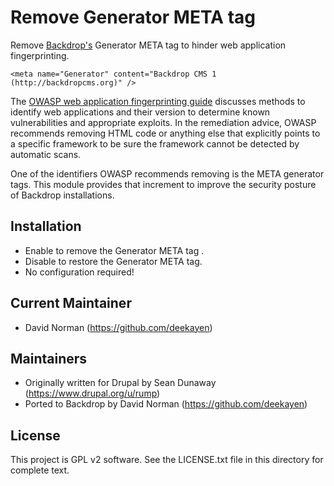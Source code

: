 Remove Generator META tag
=========================

Remove [Backdrop's](https://backdropcms.org/) Generator META tag to hinder web application fingerprinting.

```
<meta name="Generator" content="Backdrop CMS 1 (http://backdropcms.org)" />
```

The [OWASP web application fingerprinting guide](https://www.owasp.org/index.php/Fingerprint_Web_Application_%28OTG-INFO-009%29) discusses methods to identify web applications and their version to determine known vulnerabilities and appropriate exploits. In the remediation advice, OWASP recommends removing HTML code or anything else that explicitly points to a specific framework to be sure the framework cannot be detected by automatic scans.

One of the identifiers OWASP recommends removing is the META generator tags. This module provides that increment to improve the security posture of Backdrop installations.

Installation
------------

* Enable to remove the Generator META tag .
* Disable to restore the Generator META tag.
* No configuration required!

Current Maintainer
------------------

- David Norman (https://github.com/deekayen)

Maintainers
-----------

- Originally written for Drupal by Sean Dunaway (https://www.drupal.org/u/rump)
- Ported to Backdrop by David Norman (https://github.com/deekayen)

License
-------

This project is GPL v2 software. See the LICENSE.txt file in this directory for
complete text.
